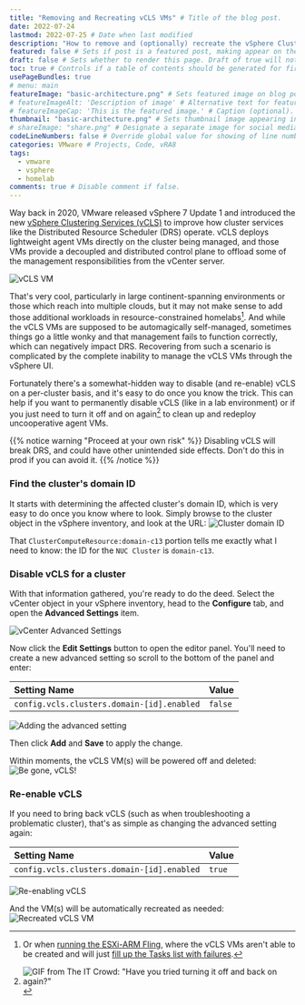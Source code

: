 ```yaml
---
title: "Removing and Recreating vCLS VMs" # Title of the blog post.
date: 2022-07-24
lastmod: 2022-07-25 # Date when last modified
description: "How to remove and (optionally) recreate the vSphere Clustering Services VMs" # Description used for search engine.
featured: false # Sets if post is a featured post, making appear on the home page side bar.
draft: false # Sets whether to render this page. Draft of true will not be rendered.
toc: true # Controls if a table of contents should be generated for first-level links automatically.
usePageBundles: true
# menu: main
featureImage: "basic-architecture.png" # Sets featured image on blog post.
# featureImageAlt: 'Description of image' # Alternative text for featured image.
# featureImageCap: 'This is the featured image.' # Caption (optional).
thumbnail: "basic-architecture.png" # Sets thumbnail image appearing inside card on homepage.
# shareImage: "share.png" # Designate a separate image for social media sharing.
codeLineNumbers: false # Override global value for showing of line numbers within code block.
categories: VMware # Projects, Code, vRA8
tags:
  - vmware
  - vsphere
  - homelab
comments: true # Disable comment if false.
---
```


Way back in 2020, VMware released vSphere 7 Update 1 and introduced the new [vSphere Clustering Services (vCLS)](https://core.vmware.com/resource/introduction-vsphere-clustering-service-vcls) to improve how cluster services like the Distributed Resource Scheduler (DRS) operate. vCLS deploys lightweight agent VMs directly on the cluster being managed, and those VMs provide a decoupled and distributed control plane to offload some of the management responsibilities from the vCenter server.

![vCLS VM](vcls-vm.png)

That's very cool, particularly in large continent-spanning environments or those which reach into multiple clouds, but it may not make sense to add those additional workloads in resource-constrained homelabs[^esxi-arm]. And while the vCLS VMs are supposed to be automagically self-managed, sometimes things go a little wonky and that management fails to function correctly, which can negatively impact DRS. Recovering from such a scenario is complicated by the complete inability to manage the vCLS VMs through the vSphere UI.

[^esxi-arm]: Or when [running the ESXi-ARM Fling](/esxi-arm-on-quartz64/), where the vCLS VMs aren't able to be created and will just [fill up the Tasks list with failures](https://flings.vmware.com/esxi-arm-edition/bugs/1099).

Fortunately there's a somewhat-hidden way to disable (and re-enable) vCLS on a per-cluster basis, and it's easy to do once you know the trick. This can help if you want to permanently disable vCLS (like in a lab environment) or if you just need to turn it off and on again[^off-and-on] to clean up and redeploy uncooperative agent VMs.

{{% notice warning "Proceed at your own risk" %}}
Disabling vCLS will break DRS, and could have other unintended side effects. Don't do this in prod if you can avoid it.
{{% /notice %}}

[^off-and-on]: ![GIF from The IT Crowd: "Have you tried turning it off and back on again?"](off-and-on.gif)

### Find the cluster's domain ID
It starts with determining the affected cluster's domain ID, which is very easy to do once you know where to look. Simply browse to the cluster object in the vSphere inventory, and look at the URL:
![Cluster domain ID](cluster-domain-id.png)

That `ClusterComputeResource:domain-c13` portion tells me exactly what I need to know: the ID for the `NUC Cluster` is `domain-c13`.

### Disable vCLS for a cluster
With that information gathered, you're ready to do the deed. Select the vCenter object in your vSphere inventory, head to the **Configure** tab, and open the **Advanced Settings** item.

![vCenter Advanced Settings](vcenter-advanced-settings.png)

Now click the **Edit Settings** button to open the editor panel. You'll need to create a new advanced setting so scroll to the bottom of the panel and enter:

| Setting Name | Value |
|:--- |:--- |
| `config.vcls.clusters.domain-[id].enabled` | `false` |

![Adding the advanced setting](add-advanced-setting.png)

Then click **Add** and **Save** to apply the change.

Within moments, the vCLS VM(s) will be powered off and deleted:
![Be gone, vCLS!](vcls-deleted.png)

### Re-enable vCLS
If you need to bring back vCLS (such as when troubleshooting a problematic cluster), that's as simple as changing the advanced setting again:

| Setting Name | Value |
|:--- |:--- |
| `config.vcls.clusters.domain-[id].enabled` | `true` |

![Re-enabling vCLS](vcls-enabled.png)

And the VM(s) will be automatically recreated as needed:
![Recreated vCLS VM](vcls-vm-recreated.png)



